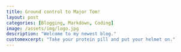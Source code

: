 ```yaml
---
title: Ground control to Major Tom!
layout: post
categories: [Blogging, Markdown, Coding]
image: /assets/img/logo.jpg
description: "Welcome to my newest blog."
customexcerpt: "Take your protein pill and put your helmet on."
---
```



